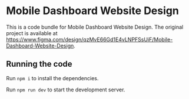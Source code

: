 


  # Mobile Dashboard Website Design

  This is a code bundle for Mobile Dashboard Website Design. The original project is available at https://www.figma.com/design/qzMvE66Gd1E4vLNPFSsUiF/Mobile-Dashboard-Website-Design.

  ## Running the code

  Run `npm i` to install the dependencies.

  Run `npm run dev` to start the development server.


  